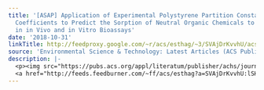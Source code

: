 ```yaml
---
title: '[ASAP] Application of Experimental Polystyrene Partition Constants and Diffusion
  Coefficients to Predict the Sorption of Neutral Organic Chemicals to Multiwell Plates
  in in Vivo and in Vitro Bioassays'
date: '2018-10-31'
linkTitle: http://feedproxy.google.com/~r/acs/esthag/~3/SVAjDrKvvhU/acs.est.8b04246
source: 'Environmental Science & Technology: Latest Articles (ACS Publications)'
description: |-
  <p><img src="https://pubs.acs.org/appl/literatum/publisher/achs/journals/content/esthag/0/esthag.ahead-of-print/acs.est.8b04246/20181031/images/medium/es-2018-042464_0007.gif" alt="TOC Graphic"/></p><div><cite>Environmental Science & Technology</cite></div><div>DOI: 10.1021/acs.est.8b04246</div><div class="feedflare">
  <a href="http://feeds.feedburner.com/~ff/acs/esthag?a=SVAjDrKvvhU:lSHNAq7hQhc:yIl2AUoC8zA"><img src="http://feeds.feedburner.com/~ff/acs/esthag?d=yIl2AUoC8zA" border="0"></img></a>
---
```

